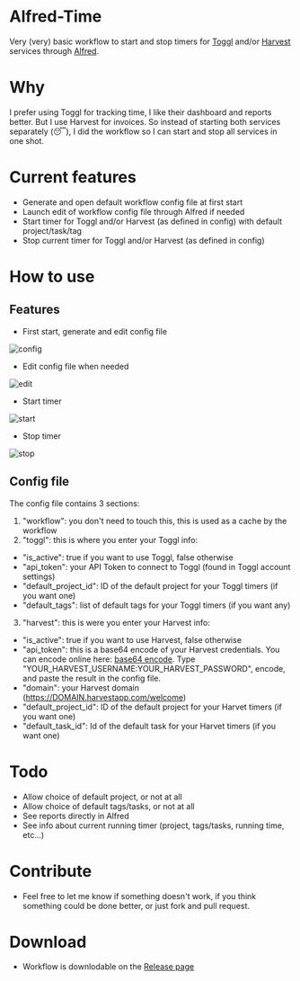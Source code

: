 # Alfred-Time

Very (very) basic workflow to start and stop timers for [Toggl](https://toggl.com/) and/or [Harvest](https://www.getharvest.com/) services through [Alfred](http://alfredapp.com/).

# Why

I prefer using Toggl for tracking time, I like their dashboard and reports better. But I use Harvest for invoices. So instead of starting both services separately (😴), I did the workflow so I can start and stop all services in one shot.

# Current features

* Generate and open default workflow config file at first start
* Launch edit of workflow config file through Alfred if needed
* Start timer for Toggl and/or Harvest (as defined in config) with default project/task/tag
* Stop current timer for Toggl and/or Harvest (as defined in config)

# How to use

## Features

* First start, generate and edit config file

![config](https://github.com/godbout/alfred-time/blob/master/screenshots/time-set.gif)

* Edit config file when needed

![edit](https://github.com/godbout/alfred-time/blob/master/screenshots/time-edit.gif)

* Start timer

![start](https://github.com/godbout/alfred-time/blob/master/screenshots/time-start.gif)

* Stop timer

![stop](https://github.com/godbout/alfred-time/blob/master/screenshots/time-stop.gif)

## Config file

The config file contains 3 sections:

1. "workflow": you don't need to touch this, this is used as a cache by the workflow
2. "toggl": this is where you enter your Toggl info:
  * "is_active": true if you want to use Toggl, false otherwise
  * "api_token": your API Token to connect to Toggl (found in Toggl account settings)
  * "default_project_id": ID of the default project for your Toggl timers (if you want one)
  * "default_tags": list of default tags for your Toggl timers (if you want any)
3. "harvest": this is were you enter your Harvest info:
  * "is_active": true if you want to use Harvest, false otherwise
  * "api_token": this is a base64 encode of your Harvest credentials. You can encode online here: [base64 encode](https://www.base64encode.org/). Type "YOUR_HARVEST_USERNAME:YOUR_HARVEST_PASSWORD", encode, and paste the result in the config file.
  * "domain": your Harvest domain (https://DOMAIN.harvestapp.com/welcome)
  * "default_project_id": ID of the default project for your Harvet timers (if you want one)
  * "default_task_id": Id of the default task for your Harvet timers (if you want one)

# Todo

* Allow choice of default project, or not at all
* Allow choice of default tags/tasks, or not at all
* See reports directly in Alfred
* See info about current running timer (project, tags/tasks, running time, etc...)

# Contribute

* Feel free to let me know if something doesn't work, if you think something could be done better, or just fork and pull request.

# Download

* Workflow is downlodable on the [Release page](https://github.com/godbout/alfred-time/releases)
